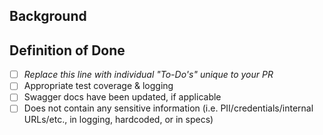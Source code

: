 ## Background
<!-- What would a code reviewer, or a future dev, need to know about this PR in order to understand why this PR is necessary -->

## Definition of Done

- [ ] _Replace this line with individual "To-Do's" unique to your PR_
- [ ] Appropriate test coverage & logging
- [ ] Swagger docs have been updated, if applicable
- [ ] Does not contain any sensitive information (i.e. PII/credentials/internal URLs/etc., in logging, hardcoded, or in specs)
